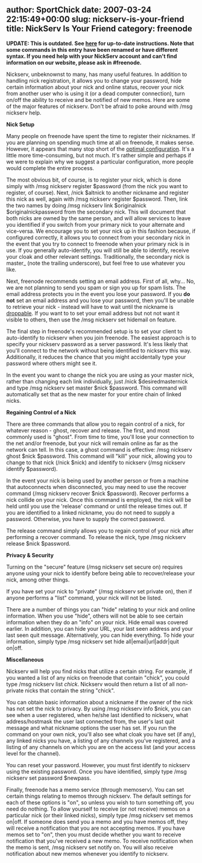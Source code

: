author: SportChick
date: 2007-03-24 22:15:49+00:00
slug: nickserv-is-your-friend
title: NickServ Is Your Friend
category: freenode
---
**UPDATE: This is outdated. See [here](http://freenode.net/faq.shtml#nicksetup) for up-to-date instructions. Note that some commands in this entry have been renamed or have different syntax. If you need help with your NickServ account and can't find information on our website, please ask in #freenode.**

Nickserv, unbeknownst to many, has many useful features. In addition to handling nick registration, it allows you to change your password, hide certain information about your nick and online status, recover your nick from another user who is using it (or a dead computer connection), turn on/off the ability to receive and be notified of new memos.  Here are some of the major features of nickserv.  Don't be afraid to poke around with /msg nickserv help.

**Nick Setup**

Many people on freenode have spent the time to register their nicknames. If you are planning on spending much time at all on freenode, it makes sense. However, it appears that many stop short of the [optimal configuration](http://freenode.net/faq.shtml#nicksetup). It's a little more time-consuming, but not much. It's rather simple and perhaps if we were to explain why we suggest a particular configuration, more people would complete the entire process.

The most obvious bit, of course, is to register your nick, which is done simply with /msg nickserv register $password (from the nick you want to register, of course). Next, /nick $altnick to another nickname and register this nick as well, again with /msg nickserv register $password. Then, link the two names by doing /msg nickserv link $originalnick $originalnickpassword from the secondary nick. This will document that both nicks are owned by the same person, and will allow services to leave you identified if you switch from your primary nick to your alternate and vice-versa. We encourage you to set your nick up in this fashion because, if configured correctly, it allows you to connect from your secondary nick in the event that you try to connect to freenode when your primary nick is in use. If you generally auto-identify, you will still be able to identify, receive your cloak and other relevant settings.  Traditionally, the secondary nick is master_ (note the trailing underscore), but feel free to use whatever you like.

Next, freenode recommends setting an email address. First of all, why... No, we are not planning to send you spam or sign you up for spam lists. The email address protects you in the event you lose your password. If you **do not** set an email address and you lose your password, then you'll be unable to retrieve your nick - instead will have to wait until the nickname is [droppable](http://freenode.net/faq.shtml#userexpirations). If you want to to set your email address but not not want it visible to others, then use the /msg nickserv set hidemail on feature.

The final step in freenode's recommended setup is to set your client to auto-identify to nickserv when you join freenode. The easiest approach is to specify your nickserv password as a server password. It's less likely that you'll connect to the network without being identified to nickserv this way. Additionally, it reduces the chance that you might accidentally type your password where others might see it.

In the event you want to change the nick you are using as your master nick, rather than changing each link individually, just /nick $desiredmasternick and type /msg nickserv set master $nick $password.  This command will automatically set that as the new master for your entire chain of linked nicks.

**Regaining Control of a Nick**

There are three commands that allow you to regain control of a nick, for whatever reason - ghost, recover and release.  The first, and most commonly used is "ghost".  From time to time, you'll lose your connection to the net and/or freenode, but your nick will remain online as far as the network can tell.  In this case, a ghost command is effective: /msg nickserv ghost $nick $password.  This command will "kill" your nick, allowing you to change to that nick (/nick $nick) and identify to nickserv (/msg nickserv identify $password).

In the event your nick is being used by another person or from a machine that autoconnects when disconnected, you may need to use the recover command (/msg nickserv recover $nick $password).  Recover performs a nick collide on your nick.  Once this command is employed, the nick will be held until you use the 'release' command or until the release times out.  If you are identified to a linked nickname, you do not need to supply a password. Otherwise, you have to supply the correct password.

The release command simply allows you to regain control of your nick after performing a recover command.  To release the nick, type /msg nickserv release $nick $password.

**Privacy & Security**

Turning on the "secure" feature (/msg nickserv set secure on) requires anyone using your nick to identify before being able to recover/release your nick, among other things.

If you have set your nick to "private" (/msg nickserv set private on), then if anyone performs a "list" command, your nick will not be listed.

There are a number of things you can "hide" relating to your nick and online information.  When you use "hide", others will not be able to see certain information when they do an "info" on your nick.  Hide email was covered earlier.  In addition, you can hide your URL, your last seen address and your last seen quit message.  Alternatively, you can hide everything.  To hide your information, simply type /msg nickserv set hide all|email|url|addr|quit on|off.

**Miscellaneous**

Nickserv will help you find nicks that utilize a certain string.  For example, if you wanted a list of any nicks on freenode that contain "chick", you could type /msg nickserv list *chick*.  Nickserv would then return a list of all non-private nicks that contain the string "chick".

You can obtain basic information about a nickname if the owner of the nick has not set the nick to privacy.  By using /msg nickserv info $nick, you can see when a user registered, when he/she last identified to nickserv, what address/hostmask the user last connected from, the user's last quit message and what nickname options the user has set.  If you run the command on your own nick, you'll also see what cloak you have set (if any), any linked nicks you have, a listing of any channels you've registered, and a listing of any channels on which you are on the access list (and your access level for the channel).

You can reset your password.  However, you must first identify to nickserv using the existing password. Once you have identified, simply type /msg nickserv set password $newpass.

Finally, freenode has a memo service (through memoserv).  You can set certain things relating to memos through nickserv.  The default settings for each of these options is "on", so unless you wish to turn something off, you need do nothing. To allow yourself to receive (or not receive) memos on a particular nick (or their linked nicks), simply type /msg nickserv set memos on|off.  If someone does send you a memo and you have memos off, they will receive a notification that you are not accepting memos.  If you have memos set to "on", then you must decide whether you want to receive notification that you've received a new memo.  To receive notification when the memo is sent, /msg nickserv set notify on. You will also receive notification about new memos whenever you identify to nickserv.
